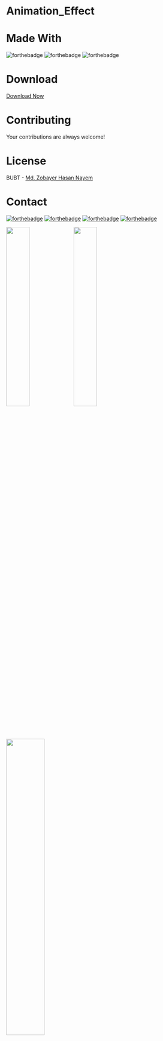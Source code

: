 # Animation_Effect

# Made With
![forthebadge](https://img.shields.io/badge/Visual_Studio_Code-5C2D91?style=for-the-badge&logo=visual%20studio&logoColor=white)
![forthebadge](https://img.shields.io/badge/HTML-00000F?style=for-the-badge&logo=html&logoColor=white)
![forthebadge](https://img.shields.io/badge/CSS-5C2D91?style=for-the-badge&logo=css&logoColor=white)


# Download
[Download Now](https://codeload.github.com/zobayerdev/Animation_Effect/zip/refs/heads/main)

# Contributing
Your contributions are always welcome!

# License
BUBT - [Md. Zobayer Hasan Nayem](https://github.com/zobayerdev/)

# Contact
[![forthebadge](https://img.shields.io/badge/Gmail-D14836?style=for-the-badge&logo=gmail&logoColor=white)](https://mail.google.com/mail/?view=cm&fs=1&to=zobayer.dev@gmail.com)
[![forthebadge](https://img.shields.io/badge/Facebook-D14836?style=for-the-badge&logo=facebook&logoColor=white)](https://www.facebook.com/zobayerdev/)
[![forthebadge](https://img.shields.io/badge/LinkedIn-D14836?style=for-the-badge&logo=linkedin&logoColor=white)](https://www.linkedin.com/in/zobayerdev/)
[![forthebadge](https://img.shields.io/badge/Instagram-D14836?style=for-the-badge&logo=instagram&logoColor=white)](https://www.instagram.com/zobayerdev/)


<img src="https://user-images.githubusercontent.com/74914169/197407469-8da394b9-4160-429c-8f79-f3b6b3171b30.png" width=35% height=35%>
<img src="https://user-images.githubusercontent.com/74914169/197407471-7d9752f5-9bef-445b-baf5-ef41869d6b81.png" width=35% height=35%>
<img src="https://user-images.githubusercontent.com/74914169/197407381-5a3eaaaf-c133-4384-810f-c373f8be1d73.gif" width=45% height=45%>

